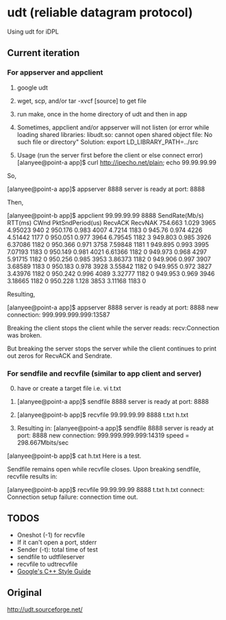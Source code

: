 udt (reliable datagram protocol)
=========================

Using udt for iDPL

## Current iteration

### For appserver and appclient

1. google udt
2. wget, scp, and/or tar -xvcf [source] to get file
3. run make, once in the home directory of udt and then in app
4. Sometimes, appclient and/or appserver will not listen (or error while loading shared libraries: libudt.so: cannot open shared object file: No such file or directory"
Solution:
export LD_LIBRARY_PATH=../src


5. Usage
(run the server first before the client or else connect  error)
[alanyee@point-a app]$ curl http://ipecho.net/plain; echo
    99.99.99.99

So,

[alanyee@point-a app]$ appserver 8888
server is ready at port: 8888

Then,

[alanyee@point-b app]$ appclient 99.99.99.99 8888
SendRate(Mb/s)	RTT(ms)	CWnd	PktSndPeriod(us)	RecvACK	RecvNAK
754.663		1.029	3965	4.95023			940	2
950.176		0.983	4007	4.7214			1183	0
945.76		0.974	4226	4.51442			1177	0
950.051		0.977	3964	6.79545			1182	3
949.803		0.985	3926	6.37086			1182	0
950.366		0.971	3758	7.59848			1181	1
949.895		0.993	3995	7.07193			1183	0
950.149		0.981	4021	6.61366			1182	0
949.973		0.968	4297	5.91715			1182	0
950.256		0.985	3953	3.86373			1182	0
949.906		0.997	3907	3.68589			1183	0
950.183		0.978	3928	3.55842			1182	0
949.955		0.972	3827	3.43976			1182	0
950.242		0.996	4089	3.32777			1182	0
949.953		0.969	3946	3.18665			1182	0
950.228		1.128	3853	3.11168			1183	0

Resulting,

[alanyee@point-a app]$ appserver 8888
server is ready at port: 8888
new connection: 999.999.999.999:13587


Breaking the client stops the client while the server reads:
recv:Connection was broken.

But breaking the server stops the server while the client continues to print 
out zeros for RecvACK and Sendrate.

### For sendfile and recvfile (similar to app client and server)

0. have or create a target file i.e. 
vi t.txt

1. [alanyee@point-a app]$ sendfile 8888
server is ready at port: 8888

2. [alanyee@point-b app]$ recvfile 99.99.99.99 8888 t.txt h.txt

3. Resulting in:
[alanyee@point-a app]$ sendfile 8888
server is ready at port: 8888
new connection: 999.999.999.999:14319
speed = 298.667Mbits/sec

[alanyee@point-b app]$ cat h.txt
Here is a test.

Sendfile remains open while recvfile closes. Upon breaking sendfile, recvfile results in:

[alanyee@point-b app]$ recvfile 99.99.99.99 8888 t.txt h.txt
connect: Connection setup failure: connection time out.

## TODOS
* Oneshot (-1) for recvfile
* If it can't open a port, stderr
* Sender (-t): total time of test
* sendfile to udtfileserver
* recvfile to udtrecvfile
* [Google's C++ Style Guide](https://google.github.io/styleguide/cppguide.html)

## Original

http://udt.sourceforge.net/